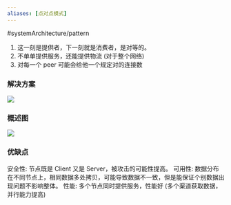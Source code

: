 ```yaml
---
aliases: [点对点模式]
---
```

#systemArchitecture/pattern    

1. 这一刻是提供者，下一刻就是消费者，是对等的。
2. 不单单提供服务，还能提供物流 (对于整个网络)
3. 对每一个 peer 可能会给他一个规定对的连接数

### 解决方案
![](https://spricoder.oss-cn-shanghai.aliyuncs.com/2021-Software-System-Design/img/lec14/14.png)

### 概述图
![](https://spricoder.oss-cn-shanghai.aliyuncs.com/2021-Software-System-Design/img/lec14/15.png)

### 优缺点
安全性: 节点既是 Client 又是 Server，被攻击的可能性提高。
可用性: 数据分布在不同节点上，相同数据多处拷贝，可能导致数据不一致，但是能保证个别数据出现问题不影响整体。
性能: 多个节点同时提供服务，性能好 (多个渠道获取数据，并行能力提高)
